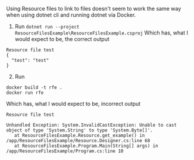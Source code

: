 Using Resource files to link to files doesn't seem to work the same way when using dotnet cli and running dotnet via Docker.

1. Run
```dotnet run --project ResourceFilesExample\ResourceFilesExample.csproj```
Which has, what I would expect to be, the correct output
```
Resource file test
{
  "test": "test"
}
```

2. Run
```
docker build -t rfe .
docker run rfe
```
Which has, what I would expect to be, incorrect output
```
Resource file test

Unhandled Exception: System.InvalidCastException: Unable to cast object of type 'System.String' to type 'System.Byte[]'.
   at ResourceFilesExample.Resource.get_example() in /app/ResourceFilesExample/Resource.Designer.cs:line 68
   at ResourceFilesExample.Program.Main(String[] args) in /app/ResourceFilesExample/Program.cs:line 10
```